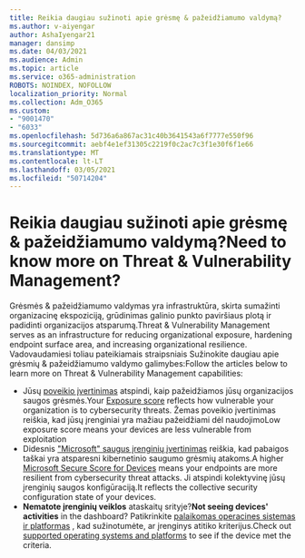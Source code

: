 ```yaml
---
title: Reikia daugiau sužinoti apie grėsmę & pažeidžiamumo valdymą?
ms.author: v-aiyengar
author: AshaIyengar21
manager: dansimp
ms.date: 04/03/2021
ms.audience: Admin
ms.topic: article
ms.service: o365-administration
ROBOTS: NOINDEX, NOFOLLOW
localization_priority: Normal
ms.collection: Adm_O365
ms.custom:
- "9001470"
- "6033"
ms.openlocfilehash: 5d736a6a867ac31c40b3641543a6f7777e550f96
ms.sourcegitcommit: aebf4e1ef31305c2219f0c2ac7c3f1e30f6f1e66
ms.translationtype: MT
ms.contentlocale: lt-LT
ms.lasthandoff: 03/05/2021
ms.locfileid: "50714204"
---
```

# <a name="need-to-know-more-on-threat--vulnerability-management"></a><span data-ttu-id="50891-102">Reikia daugiau sužinoti apie grėsmę & pažeidžiamumo valdymą?</span><span class="sxs-lookup"><span data-stu-id="50891-102">Need to know more on Threat & Vulnerability Management?</span></span>

<span data-ttu-id="50891-103">Grėsmės & pažeidžiamumo valdymas yra infrastruktūra, skirta sumažinti organizacinę ekspoziciją, grūdinimas galinio punkto paviršiaus plotą ir padidinti organizacijos atsparumą.</span><span class="sxs-lookup"><span data-stu-id="50891-103">Threat & Vulnerability Management serves as an infrastructure for reducing organizational exposure, hardening endpoint surface area, and increasing organizational resilience.</span></span> <span data-ttu-id="50891-104">Vadovaudamiesi toliau pateikiamais straipsniais Sužinokite daugiau apie grėsmių & pažeidžiamumo valdymo galimybes:</span><span class="sxs-lookup"><span data-stu-id="50891-104">Follow the articles below to learn more on Threat & Vulnerability Management capabilities:</span></span>

- <span data-ttu-id="50891-105">Jūsų [poveikio įvertinimas](https://docs.microsoft.com/windows/security/threat-protection/microsoft-defender-atp/tvm-exposure-score) atspindi, kaip pažeidžiamos jūsų organizacijos saugos grėsmės.</span><span class="sxs-lookup"><span data-stu-id="50891-105">Your [Exposure score](https://docs.microsoft.com/windows/security/threat-protection/microsoft-defender-atp/tvm-exposure-score) reflects how vulnerable your organization is to cybersecurity threats.</span></span> <span data-ttu-id="50891-106">Žemas poveikio įvertinimas reiškia, kad jūsų įrenginiai yra mažiau pažeidžiami dėl naudojimo</span><span class="sxs-lookup"><span data-stu-id="50891-106">Low exposure score means your devices are less vulnerable from exploitation</span></span>
- <span data-ttu-id="50891-107">Didesnis ["Microsoft" saugus įrenginių įvertinimas](https://docs.microsoft.com/windows/security/threat-protection/microsoft-defender-atp/tvm-microsoft-secure-score-devices) reiškia, kad pabaigos taškai yra atsparesni kibernetinio saugumo grėsmių atakoms.</span><span class="sxs-lookup"><span data-stu-id="50891-107">A higher [Microsoft Secure Score for Devices](https://docs.microsoft.com/windows/security/threat-protection/microsoft-defender-atp/tvm-microsoft-secure-score-devices) means your endpoints are more resilient from cybersecurity threat attacks.</span></span> <span data-ttu-id="50891-108">Ji atspindi kolektyvinę jūsų įrenginių saugos konfigūraciją.</span><span class="sxs-lookup"><span data-stu-id="50891-108">It reflects the collective security configuration state of your devices.</span></span>
- <span data-ttu-id="50891-109">**Nematote įrenginių veiklos** ataskaitų srityje?</span><span class="sxs-lookup"><span data-stu-id="50891-109">**Not seeing devices' activities** in the dashboard?</span></span> <span data-ttu-id="50891-110">Patikrinkite [palaikomas operacines sistemas ir platformas](https://docs.microsoft.com/windows/security/threat-protection/microsoft-defender-atp/tvm-supported-os) , kad sužinotumėte, ar įrenginys atitiko kriterijus.</span><span class="sxs-lookup"><span data-stu-id="50891-110">Check out [supported operating systems and platforms](https://docs.microsoft.com/windows/security/threat-protection/microsoft-defender-atp/tvm-supported-os) to see if the device met the criteria.</span></span>
